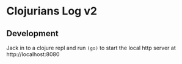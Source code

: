 # Clojurians Log v2

## Development

Jack in to a clojure repl and run `(go)` to start the local http server at http://localhost:8080
